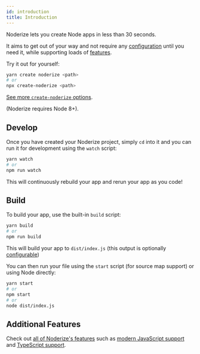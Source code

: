 ```yaml
---
id: introduction
title: Introduction
---
```


Noderize lets you create Node apps in less than 30 seconds.

It aims to get out of your way and not require any [configuration](configuration-index.md) until you need it, while supporting loads of [features](features-index.md).

Try it out for yourself:

```bash
yarn create noderize <path>
# or
npx create-noderize <path>
```

[See more `create-noderize` options](create.md).

(Noderize requires Node 8+).

## Develop

Once you have created your Noderize project, simply `cd` into it and you can run it for development using the `watch` script:

```bash
yarn watch
# or
npm run watch
```

This will continuously rebuild your app and rerun your app as you code!

## Build

To build your app, use the built-in `build` script:

```bash
yarn build
# or
npm run build
```

This will build your app to `dist/index.js` (this output is optionally [configurable](configuration-noderize.md#output))

You can then run your file using the `start` script (for source map support) or using Node directly:

```bash
yarn start
# or
npm start
# or
node dist/index.js
```

## Additional Features

Check out [all of Noderize's features](features-index.md) such as [modern JavaScript support](features-modern.md) and [TypeScript support](features-typescript.md).
